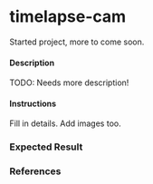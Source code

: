 # timelapse-cam

Started project, more to come soon.

#### Description

TODO: Needs more description!

#### Instructions

Fill in details.
Add images too.
![]()

### Expected Result

### References
